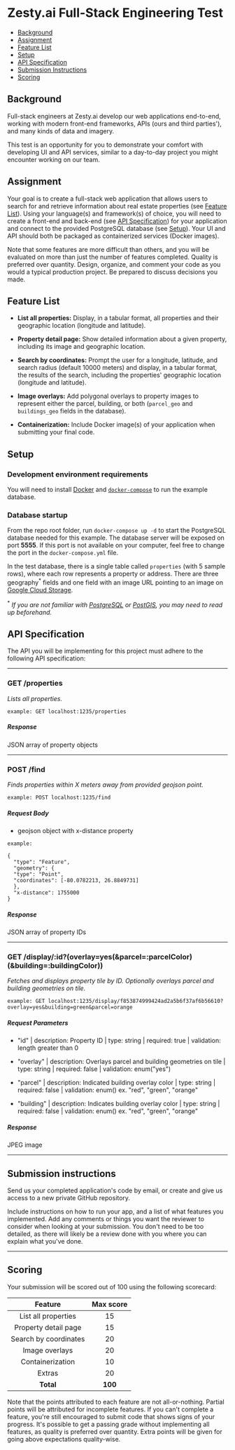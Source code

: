 # Zesty.ai Full-Stack Engineering Test

- [Background](#background)
- [Assignment](#assignment)
- [Feature List](#feature-list)
- [Setup](#setup)
- [API Specification](#api-specification)
- [Submission Instructions](#submission-instructions)
- [Scoring](#scoring)

## Background

Full-stack engineers at Zesty.ai develop our web applications end-to-end, working with modern front-end frameworks, APIs (ours and third parties'), and many kinds of data and imagery.

This test is an opportunity for you to demonstrate your comfort with developing UI and API services, similar to a day-to-day project you might encounter working on our team.


## Assignment

Your goal is to create a full-stack web application that allows users to search for and retrieve information about real estate properties (see [Feature List](#feature-list)). Using your language(s) and framework(s) of choice, you will need to create a front-end and back-end (see [API Specification](#api-specification)) for your application and connect to the provided PostgreSQL database (see [Setup](#setup)). Your UI and API should both be packaged as containerized services (Docker images).

Note that some features are more difficult than others, and you will be evaluated on more than just the number of
features completed. Quality is preferred over quantity. Design, organize, and comment your code as you would a typical 
production project. Be prepared to discuss decisions you made.

## Feature List

* **List all properties:** Display, in a tabular format, all properties and their geographic location (longitude and 
  latitude).
  
* **Property detail page:** Show detailed information about a given property, including its image and geographic location.

* **Search by coordinates:** Prompt the user for a longitude, latitude, and search radius (default 10000 meters) and 
  display, in a tabular format, the results of the search, including the properties' geographic location (longitude and 
  latitude).

* **Image overlays:** Add polygonal overlays to property images to represent either the parcel, building, or both 
  (`parcel_geo` and `buildings_geo` fields in the database).

* **Containerization:** Include Docker image(s) of your application when submitting your final code.

## Setup

### Development environment requirements
You will need to install [Docker](https://www.docker.com/products/docker-desktop) and 
[`docker-compose`](https://docs.docker.com/compose/install/) to run the example database.

### Database startup
From the repo root folder, run `docker-compose up -d` to start the PostgreSQL database needed for this example. The 
database server will be exposed on port **5555**. If this port is not available on your computer, feel free to change 
the port in the `docker-compose.yml` file.

In the test database, there is a single table called `properties` (with 5 sample rows), where each row represents a 
property or address. There are three geography<sup>*</sup> fields and one field with an image URL pointing to an image on [Google Cloud Storage](https://cloud.google.com/storage/).

<sup>*</sup> *If you are not familiar with [PostgreSQL](https://www.postgresql.org/) or [PostGIS](https://postgis.net/), you may need to read up beforehand.*

## API Specification
The API you will be implementing for this project must adhere to the following API specification:

***

### GET /properties
*Lists all properties.*

`example: GET localhost:1235/properties`

##### Response
JSON array of property objects

***

### POST /find
*Finds properties within X meters away from provided geojson point.*

`example: POST localhost:1235/find`

##### Request Body
- geojson object with x-distance property

```
example:

{
  "type": "Feature",
  "geometry": {
  "type": "Point",
  "coordinates": [-80.0782213, 26.8849731]
  },
  "x-distance": 1755000
}
```

##### Response
JSON array of property IDs

***

### GET /display/:id?(overlay=yes(&parcel=:parcelColor)(&building=:buildingColor))

*Fetches and displays property tile by ID. Optionally overlays parcel and building geometries on tile.*

`example: GET localhost:1235/display/f853874999424ad2a5b6f37af6b56610?overlay=yes&building=green&parcel=orange`

##### Request Parameters
- "id" | description: Property ID | type: string | required: true | validation: length greater than 0

- "overlay" | description: Overlays parcel and building geometries on tile | type: string | required: false | validation: enum("yes")

- "parcel" | description: Indicated building overlay color | type: string | required: false | validation: enum() ex. "red", "green", "orange"

- "building" | description: Indicates building overlay color | type: string | required: false | validation: enum() ex. "red", "green", "orange"

##### Response
JPEG image

***

## Submission instructions

Send us your completed application's code by email, or create and give us access to a new private GitHub repository.

Include instructions on how to run your app, and a list of what features you implemented. Add any comments or things you 
want the reviewer to consider when looking at your submission. You don't need to be too detailed, as there will likely 
be a review done with you where you can explain what you've done.

***

## Scoring

Your submission will be scored out of 100 using the following scorecard:

|      **Feature**      | **Max score** |
|:---------------------:|:-------------:|
|  List all properties  |      15       |
|  Property detail page |      15       |
| Search by coordinates |      20       |
|     Image overlays    |      20       |
|    Containerization   |      10       |
|         Extras        |      20       |
|       **Total**       |    **100**    |

Note that the points attributed to each feature are not all-or-nothing. Partial points will be attributed for incomplete
features. If you can't complete a feature, you're still encouraged to submit code that shows signs of your progress. 
It's possible to get a passing grade without implementing all features, as quality is preferred over quantity. Extra 
points will be given for going above expectations quality-wise.
